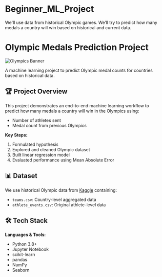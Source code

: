 # Beginner_ML_Project
 We'll use data from historical Olympic games. We'll try to predict how many medals a country will win based on historical and current data.

# Olympic Medals Prediction Project

![Olympics Banner](https://via.placeholder.com/1200x400?text=Olympic+Medals+Prediction+Project)

A machine learning project to predict Olympic medal counts for countries based on historical data.

## 🏆 Project Overview

This project demonstrates an end-to-end machine learning workflow to predict how many medals a country will win in the Olympics using:
- Number of athletes sent
- Medal count from previous Olympics

**Key Steps:**
1. Formulated hypothesis
2. Explored and cleaned Olympic dataset
3. Built linear regression model
4. Evaluated performance using Mean Absolute Error

## 📊 Dataset

We use historical Olympic data from [Kaggle](https://www.kaggle.com/) containing:
- `teams.csv`: Country-level aggregated data
- `athlete_events.csv`: Original athlete-level data

## 🛠️ Tech Stack

**Languages & Tools:**
- Python 3.8+
- Jupyter Notebook
- scikit-learn
- pandas
- NumPy
- Seaborn

